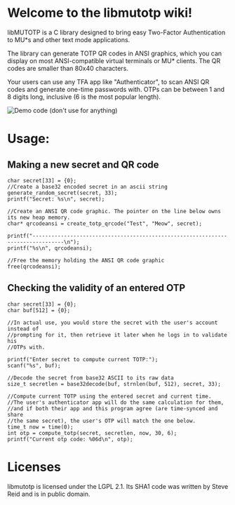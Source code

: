 # Welcome to the libmutotp wiki!

libMUTOTP is a C library designed to bring easy Two-Factor Authentication to
MU*s and other text mode applications.

The library can generate TOTP QR codes in ANSI graphics, which you can display
on most ANSI-compatible virtual terminals or MU* clients. The QR codes are smaller
than 80x40 characters.

Your users can use any TFA app like "Authenticator", to scan ANSI QR codes
and generate one-time passwords with. OTPs can be between 1 and 8 digits long,
inclusive (6 is the most popular length).

![Demo code (don't use for anything)](https://i.imgur.com/RO9dWYC.png)

# Usage:
## Making a new secret and QR code
```
char secret[33] = {0};
//Create a base32 encoded secret in an ascii string
generate_random_secret(secret, 33);
printf("Secret: %s\n", secret);

//Create an ANSI QR code graphic. The pointer on the line below owns its new heap memory.
char* qrcodeansi = create_totp_qrcode("Test", "Meow", secret);

printf("--------------------------------------------------------------------------------\n");
printf("%s\n", qrcodeansi);

//Free the memory holding the ANSI QR code graphic
free(qrcodeansi);
```

## Checking the validity of an entered OTP
```
char secret[33] = {0};
char buf[512] = {0};

//In actual use, you would store the secret with the user's account instead of
//prompting for it, then retrieve it later when he logs in to validate his
//OTPs with.

printf("Enter secret to compute current TOTP:");
scanf("%s", buf);

//Decode the secret from base32 ASCII to its raw data
size_t secretlen = base32decode(buf, strnlen(buf, 512), secret, 33);

//Compute current TOTP using the entered secret and current time.
//The user's authenticator app will do the same calculation for them,
//and if both their app and this program agree (are time-synced and share
//the same secret), the user's OTP will match the one below.
time_t now = time(0);
int otp = compute_totp(secret, secretlen, now, 30, 6);
printf("Current otp code: %06d\n", otp);

```

# Licenses
libmutotp is licensed under the LGPL 2.1. Its SHA1 code was written by Steve Reid and is in public domain.